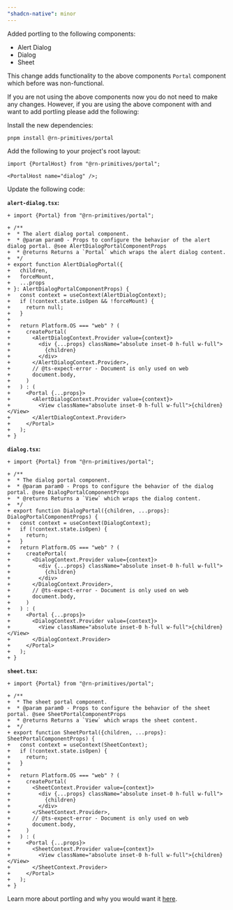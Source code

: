 ```yaml
---
"shadcn-native": minor
---
```


Added portling to the following components:

- Alert Dialog
- Dialog
- Sheet

This change adds functionality to the above components `Portal` component which before was non-functional.

If you are not using the above components now you do not need to make any changes. However, if you are using the above component with and want to add portling please add the following:

Install the new dependencies:

```shell
pnpm install @rn-primitives/portal
```

Add the following to your project's root layout:

```tsx
import {PortalHost} from "@rn-primitives/portal";

<PortalHost name="dialog" />;
```

Update the following code:

**`alert-dialog.tsx`:**

```tsx
+ import {Portal} from "@rn-primitives/portal";

+ /**
+  * The alert dialog portal component.
+  * @param param0 - Props to configure the behavior of the alert dialog portal. @see AlertDialogPortalComponentProps
+  * @returns Returns a `Portal` which wraps the alert dialog content.
+  */
+ export function AlertDialogPortal({
+   children,
+   forceMount,
+   ...props
+ }: AlertDialogPortalComponentProps) {
+   const context = useContext(AlertDialogContext);
+   if (!context.state.isOpen && !forceMount) {
+     return null;
+   }
+
+   return Platform.OS === "web" ? (
+     createPortal(
+       <AlertDialogContext.Provider value={context}>
+         <div {...props} className="absolute inset-0 h-full w-full">
+           {children}
+         </div>
+       </AlertDialogContext.Provider>,
+       // @ts-expect-error - Document is only used on web
+       document.body,
+     )
+   ) : (
+     <Portal {...props}>
+       <AlertDialogContext.Provider value={context}>
+         <View className="absolute inset-0 h-full w-full">{children}</View>
+       </AlertDialogContext.Provider>
+     </Portal>
+   );
+ }
```

**`dialog.tsx`:**

```tsx
+ import {Portal} from "@rn-primitives/portal";

+ /**
+  * The dialog portal component.
+  * @param param0 - Props to configure the behavior of the dialog portal. @see DialogPortalComponentProps
+  * @returns Returns a `View` which wraps the dialog content.
+  */
+ export function DialogPortal({children, ...props}: DialogPortalComponentProps) {
+   const context = useContext(DialogContext);
+   if (!context.state.isOpen) {
+     return;
+   }
+   return Platform.OS === "web" ? (
+     createPortal(
+       <DialogContext.Provider value={context}>
+         <div {...props} className="absolute inset-0 h-full w-full">
+           {children}
+         </div>
+       </DialogContext.Provider>,
+       // @ts-expect-error - Document is only used on web
+       document.body,
+     )
+   ) : (
+     <Portal {...props}>
+       <DialogContext.Provider value={context}>
+         <View className="absolute inset-0 h-full w-full">{children}</View>
+       </DialogContext.Provider>
+     </Portal>
+   );
+ }
```

**`sheet.tsx`:**

```tsx
+ import {Portal} from "@rn-primitives/portal";

+ /**
+  * The sheet portal component.
+  * @param param0 - Props to configure the behavior of the sheet portal. @see SheetPortalComponentProps
+  * @returns Returns a `View` which wraps the sheet content.
+  */
+ export function SheetPortal({children, ...props}: SheetPortalComponentProps) {
+   const context = useContext(SheetContext);
+   if (!context.state.isOpen) {
+     return;
+   }
+
+   return Platform.OS === "web" ? (
+     createPortal(
+       <SheetContext.Provider value={context}>
+         <div {...props} className="absolute inset-0 h-full w-full">
+           {children}
+         </div>
+       </SheetContext.Provider>,
+       // @ts-expect-error - Document is only used on web
+       document.body,
+     )
+   ) : (
+     <Portal {...props}>
+       <SheetContext.Provider value={context}>
+         <View className="absolute inset-0 h-full w-full">{children}</View>
+       </SheetContext.Provider>
+     </Portal>
+   );
+ }
```

Learn more about portling and why you would want it [here](https://rnprimitives.com/portal/).
